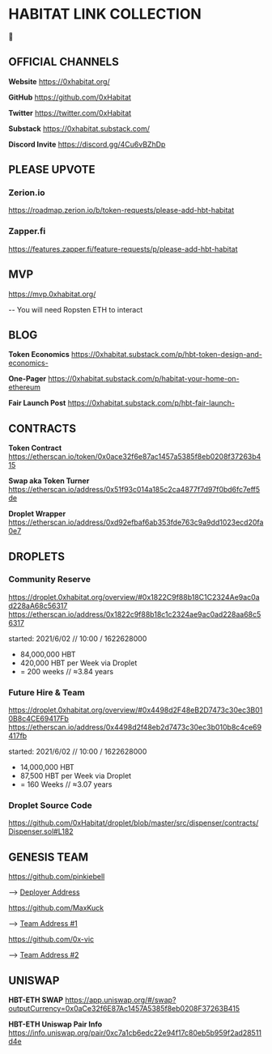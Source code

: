 # HABITAT LINK COLLECTION 
:seedling:

## OFFICIAL CHANNELS

**Website** https://0xhabitat.org/

**GitHub** https://github.com/0xHabitat

**Twitter** https://twitter.com/0xHabitat

**Substack** https://0xhabitat.substack.com/

**Discord Invite** https://discord.gg/4Cu6vBZhDp

## PLEASE UPVOTE
### Zerion.io
https://roadmap.zerion.io/b/token-requests/please-add-hbt-habitat

### Zapper.fi
https://features.zapper.fi/feature-requests/p/please-add-hbt-habitat

## MVP
https://mvp.0xhabitat.org/

-- You will need Ropsten ETH to interact

## BLOG
**Token Economics**
https://0xhabitat.substack.com/p/hbt-token-design-and-economics-

**One-Pager**
https://0xhabitat.substack.com/p/habitat-your-home-on-ethereum

**Fair Launch Post**
https://0xhabitat.substack.com/p/hbt-fair-launch-

## CONTRACTS
**Token Contract**
https://etherscan.io/token/0x0ace32f6e87ac1457a5385f8eb0208f37263b415

**Swap aka Token Turner**
https://etherscan.io/address/0x51f93c014a185c2ca4877f7d97f0bd6fc7eff5de

**Droplet Wrapper**
https://etherscan.io/address/0xd92efbaf6ab353fde763c9a9dd1023ecd20fa0e7

## DROPLETS
### Community Reserve
https://droplet.0xhabitat.org/overview/#0x1822C9f88b18C1C2324Ae9ac0ad228aA68c56317
https://etherscan.io/address/0x1822c9f88b18c1c2324ae9ac0ad228aa68c56317

started: 2021/6/02 // 10:00 / 1622628000

- 84,000,000 HBT
- 420,000 HBT per Week via Droplet
- = 200 weeks // ≈3.84 years

### Future Hire & Team
https://droplet.0xhabitat.org/overview/#0x4498d2F48eB2D7473c30ec3B010B8c4CE69417Fb
https://etherscan.io/address/0x4498d2f48eb2d7473c30ec3b010b8c4ce69417fb

started: 2021/6/02 // 10:00 / 1622628000

- 14,000,000 HBT
- 87,500 HBT per Week via Droplet
- = 160 Weeks // ≈3.07 years

### Droplet Source Code
https://github.com/0xHabitat/droplet/blob/master/src/dispenser/contracts/Dispenser.sol#L182

## GENESIS TEAM
https://github.com/pinkiebell 

--> [Deployer Address](https://etherscan.io/address/0xDF708717070981a8097912318C722F19eEFb3BEf)

https://github.com/MaxKuck

--> [Team Address #1](https://etherscan.io/address/0x0B5A2A20ed3773aA33274F6684E97810338c09cB)

https://github.com/0x-vic

--> [Team Address #2](https://etherscan.io/address/0x3336318C7Cd22D0A32477235637F779E7071459B)

## UNISWAP
**HBT-ETH SWAP**
https://app.uniswap.org/#/swap?outputCurrency=0x0aCe32f6E87Ac1457A5385f8eb0208F37263B415

**HBT-ETH Uniswap Pair Info**
https://info.uniswap.org/pair/0xc7a1cb6edc22e94f17c80eb5b959f2ad28511d4e
